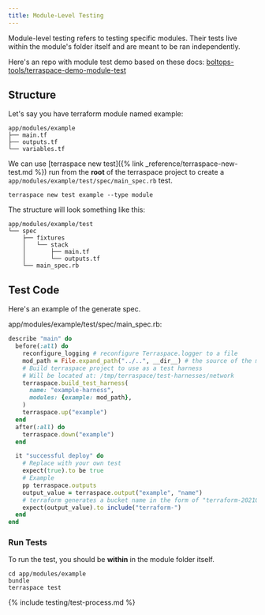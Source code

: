 ```yaml
---
title: Module-Level Testing
---
```


Module-level testing refers to testing specific modules. Their tests live within the module's folder itself and are meant to be ran independently.

Here's an repo with module test demo based on these docs: [boltops-tools/terraspace-demo-module-test](https://github.com/boltops-tools/terraspace-demo-module-test)

## Structure

Let's say you have terraform module named example:

    app/modules/example
    ├── main.tf
    ├── outputs.tf
    └── variables.tf

We can use [terraspace new test]({% link _reference/terraspace-new-test.md %}) run from the **root** of the terraspace project to create a `app/modules/example/test/spec/main_spec.rb` test.

    terraspace new test example --type module

The structure will look something like this:

    app/modules/example/test
    └── spec
        ├── fixtures
        │   └── stack
        │       ├── main.tf
        │       └── outputs.tf
        └── main_spec.rb

## Test Code

Here's an example of the generate spec.

app/modules/example/test/spec/main_spec.rb:

```ruby
describe "main" do
  before(:all) do
    reconfigure_logging # reconfigure Terraspace.logger to a file
    mod_path = File.expand_path("../..", __dir__) # the source of the module to test is 2 levels up
    # Build terraspace project to use as a test harness
    # Will be located at: /tmp/terraspace/test-harnesses/network
    terraspace.build_test_harness(
      name: "example-harness",
      modules: {example: mod_path},
    )
    terraspace.up("example")
  end
  after(:all) do
    terraspace.down("example")
  end

  it "successful deploy" do
    # Replace with your own test
    expect(true).to be true
    # Example
    pp terraspace.outputs
    output_value = terraspace.output("example", "name")
    # terraform generates a bucket name in the form of "terraform-20210531202051034300000001"
    expect(output_value).to include("terraform-")
  end
end
```

### Run Tests

To run the test, you should be **within** in the module folder itself.

    cd app/modules/example
    bundle
    terraspace test

{% include testing/test-process.md %}
